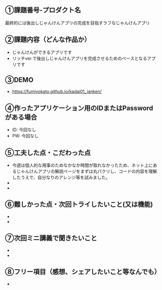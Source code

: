 ## ①課題番号-プロダクト名
最終的には後出しじゃんけんアプリの完成を目指すラフなじゃんけんアプリ

## ②課題内容（どんな作品か）
- じゃんけんができるアプリです
- リッチver.で後出しじゃんけんアプリを完成させるためのベースとなるアプリです

## ③DEMO
- https://fumiyokato.github.io/kadai01_janken/

## ④作ったアプリケーション用のIDまたはPasswordがある場合
- ID: 今回なし
- PW: 今回なし

## ⑤工夫した点・こだわった点
- 今週は個人的な用事のためなかなか時間が取れなかったため、ネット上にあるじゃんけんアプリの解説ページをまずは丸パクリし、コードの内容を理解したうえで、自分なりのアレンジ等を試みました。
- 
- 

## ⑥難しかった点・次回トライしたいこと(又は機能)
- 
- 

## ⑦次回ミニ講義で聞きたいこと
- 
- 

## ⑧フリー項目（感想、シェアしたいこと等なんでも）
- 
